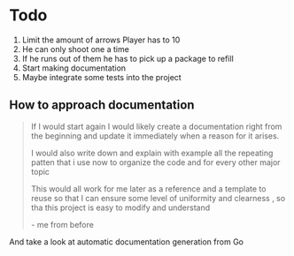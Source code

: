 # Todo

1. Limit the amount of arrows Player has to 10
2. He can only shoot one a time
3. If he runs out of them he has to pick up a package to refill
4. Start making documentation
5. Maybe integrate some tests into the project

## How to approach documentation

> If I would start again I would likely create a documentation right from the beginning and update it immediately when a reason for it arises.
>
> I would also write down and explain with example all the repeating patten that i use now to organize the code and for every other major topic
>
> This would all work for me later as a reference and a template to reuse so that I can ensure some level of uniformity and clearness , so tha this project is easy to modify and understand
>
> \- me from before

And take a look at automatic documentation generation from Go
